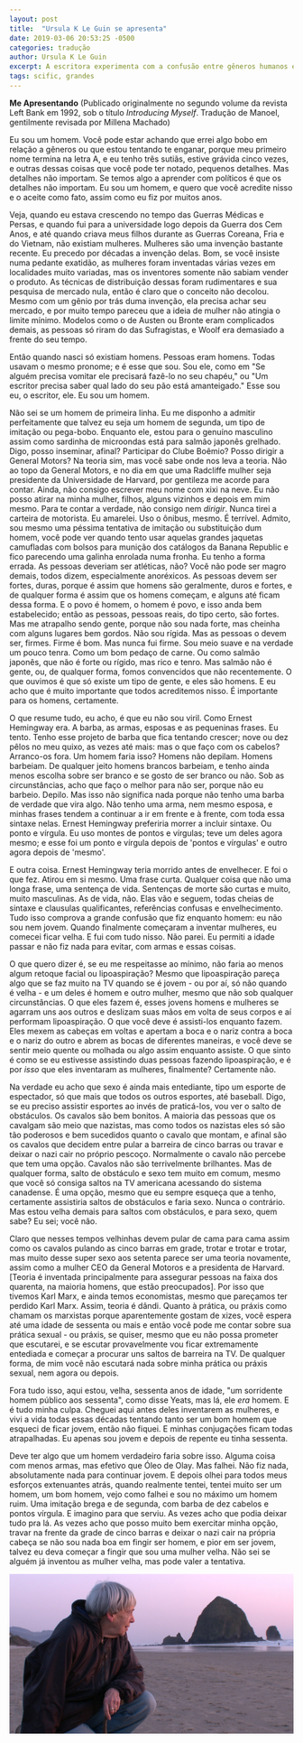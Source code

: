 ```yaml
---
layout: post
title:  "Ursula K Le Guin se apresenta"
date: 2019-03-06 20:53:25 -0500
categories: tradução
author: Ursula K Le Guin
excerpt: A escritora experimenta com a confusão entre gêneros humanos e literários, inflamando a imaginação de alternativas mais esperançosas 
tags: scific, grandes
---
```


**Me Apresentando** (Publicado originalmente no segundo volume da revista Left Bank em 1992, sob o título *Introducing Myself*. Tradução de Manoel, gentilmente revisada por Millena Machado)

Eu sou um homem. Você pode estar achando que errei algo bobo em relação a gêneros ou que estou tentando te enganar, porque meu primeiro nome termina na letra A, e eu tenho três sutiãs, estive grávida cinco vezes, e outras dessas coisas que você pode ter notado, pequenos detalhes. Mas detalhes não importam. Se temos algo a aprender com políticos é que os detalhes não importam. Eu sou um homem, e quero que você acredite nisso e o aceite como fato, assim como eu fiz por muitos anos.

Veja, quando eu estava crescendo no tempo das Guerras Médicas e Persas, e quando fui para a universidade logo depois da Guerra dos Cem Anos, e até quando criava meus filhos durante as Guerras Coreana, Fria e do Vietnam, não existiam mulheres. Mulheres são uma invenção bastante recente. Eu precedo por décadas a invenção delas. Bom, se você insiste numa pedante exatidão, as mulheres foram inventadas várias vezes em localidades muito variadas, mas os inventores somente não sabiam vender o produto. As técnicas de distribuição dessas foram rudimentares e sua pesquisa de mercado nula, então é claro que o conceito não decolou. Mesmo com um gênio por trás duma invenção, ela precisa achar seu mercado, e por muito tempo pareceu que a ideia de mulher não atingia o limite mínimo. Modelos como o de Austen ou Bronte eram complicados demais, as pessoas só riram do das Sufragistas, e Woolf era demasiado a frente do seu tempo.

Então quando nasci só existiam homens. Pessoas eram homens. Todas usavam o mesmo pronome; e é esse que sou. Sou ele, como em "Se alguém precisa vomitar ele precisará fazê-lo no seu chapéu," ou "Um escritor precisa saber qual lado do seu pão está amanteigado." Esse sou eu, o escritor, ele. Eu sou um homem.

Não sei se um homem de primeira linha. Eu me disponho a admitir perfeitamente que talvez eu seja um homem de segunda, um tipo de imitação ou pega-bobo. Enquanto ele, estou para o genuíno masculino assim como sardinha de microondas está para salmão japonês grelhado. Digo, posso inseminar, afinal? Participar do Clube Boêmio? Posso dirigir a General Motors? Na teoria sim, mas você sabe onde nos leva a teoria. Não ao topo da General Motors, e no dia em que uma Radcliffe mulher seja presidente da Universidade de Harvard, por gentileza me acorde para contar. Ainda, não consigo escrever meu nome com xixi na neve. Eu não posso atirar na minha mulher, filhos, alguns vizinhos e depois em mim mesmo. Para te contar a verdade, não consigo nem *dirigir*. Nunca tirei a carteira de motorista. Eu amarelei. Uso o ônibus, mesmo. É terrível. Admito, sou mesmo uma péssima tentativa de imitação ou substituição dum homem, você pode ver quando tento usar aquelas grandes jaquetas camufladas com bolsos para munição dos catálogos da Banana Republic e fico parecendo uma galinha enrolada numa fronha. Eu tenho a forma errada. As pessoas deveriam ser atléticas, não? Você não pode ser magro demais, todos dizem, especialmente anoréxicos. As pessoas devem ser fortes, duras, porque é assim que homens são geralmente, duros e fortes, e de qualquer forma é assim que os homens começam, e alguns até ficam dessa forma. E o povo é homem, o homem é povo, e isso anda bem estabelecido; então as pessoas, pessoas reais, do tipo certo, são fortes. Mas me atrapalho sendo gente, porque não sou nada forte, mas cheinha com alguns lugares bem gordos. Não sou rígida. Mas as pessoas o devem ser, firmes. Firme é bom. Mas nunca fui firme. Sou meio suave e na verdade um pouco tenra. Como um bom pedaço de carne. Ou como salmão japonês, que não é forte ou rígido, mas rico e tenro. Mas salmão não é gente, ou, de qualquer forma, fomos convencidos que não recentemente. O que ouvimos é que só existe um tipo de gente, e eles são homens. E eu acho que é muito importante que todos acreditemos nisso. É importante para os homens, certamente.

O que resume tudo, eu acho, é que eu não sou viril. Como Ernest Hemingway era. A barba, as armas, esposas e as pequeninas frases. Eu tento. Tenho esse projeto de barba que fica tentando crescer; nove ou dez pêlos no meu quixo, as vezes até mais: mas o que faço com os cabelos? Arranco-os fora. Um homem faria isso? Homens não depilam. Homens barbeiam. De qualquer jeito homens brancos barbeiam, e tenho ainda menos escolha sobre ser branco e se gosto de ser branco ou não. Sob as circunstâncias, acho que faço o melhor para não ser, porque não eu barbeio. Depilo. Mas isso não significa nada porque não tenho uma barba de verdade que vira algo. Não tenho uma arma, nem mesmo  esposa, e minhas frases tendem a continuar a ir em frente e à frente, com toda essa sintaxe nelas. Ernest Hemingway preferiria morrer a incluir sintaxe. Ou ponto e vírgula. Eu uso montes de pontos e vírgulas; teve um deles agora mesmo; e esse foi um ponto e vírgula depois de 'pontos e vírgulas' e outro agora depois de 'mesmo'.

E outra coisa. Ernest Hemingway teria morrido antes de envelhecer. E foi o que fez. Atirou em si mesmo. Uma frase curta. Qualquer coisa que não uma longa frase, uma sentença de vida. Sentenças de morte são curtas e muito, muito masculinas. As de vida, não. Elas vão e seguem, todas cheias de sintaxe e clausulas qualificantes, referências confusas e envelhecimento. Tudo isso comprova a grande confusão que fiz enquanto homem: eu não sou nem jovem. Quando finalmente começaram a inventar mulheres, eu comecei ficar velha. E fui com tudo nisso. Não parei. Eu permiti a idade passar e não fiz nada para evitar, com armas e essas coisas.

O que quero dizer é, se eu me respeitasse ao mínimo, não faria ao menos algum retoque facial ou lipoaspiração? Mesmo que lipoaspiração pareça algo que se faz muito na TV quando se é jovem - ou por aí, só não quando é velha - e um deles é homem e outro mulher, mesmo que não sob qualquer circunstâncias. O que eles fazem é, esses jovens homens e mulheres se agarram uns aos outros e deslizam suas mãos em volta de seus corpos e aí performam lipoaspiração. O que você deve é assisti-los enquanto fazem. Eles mexem as cabeças em voltas e apertam a boca e o nariz contra a boca e o nariz do outro e abrem as bocas de diferentes maneiras, e você deve se sentir meio quente ou molhada ou algo assim enquanto assiste. O que sinto é como se eu estivesse assistindo duas pessoas fazendo lipoaspiração, e é por *isso* que eles inventaram as mulheres, finalmente? Certamente não.

Na verdade eu acho que sexo é ainda mais entediante, tipo um esporte de espectador, só que mais que todos os outros esportes, até baseball. Digo, se eu preciso assistir esportes ao invés de praticá-los, vou ver o salto de obstáculos.  Os cavalos são bem bonitos. A maioria das pessoas que os cavalgam são meio que nazistas, mas como todos os nazistas eles só são tão poderosos e bem sucedidos quanto o cavalo que montam, e afinal são os cavalos que decidem entre pular a barreira de cinco barras ou travar e deixar o nazi cair no próprio pescoço. Normalmente o cavalo não percebe que tem uma opção. Cavalos não são terrivelmente brilhantes. Mas de qualquer forma, salto de obstáculo e sexo tem muito em comum, mesmo que você só consiga saltos na TV americana acessando do sistema canadense. É uma opção, mesmo que eu sempre esqueça que a tenho, certamente assistiria saltos de obstáculos e faria sexo. Nunca o contrário. Mas estou velha demais para saltos com obstáculos, e para sexo, quem sabe? Eu sei; você não.

Claro que nesses tempos velhinhas devem pular de cama para cama assim como os cavalos pulando as cinco barras em grade, trotar e trotar e trotar, mas muito desse super sexo aos setenta parece ser uma teoria novamente, assim como a mulher CEO da General Motoros e a presidenta de Harvard. [Teoria é inventada principalmente para assegurar pessoas na faixa dos quarenta, na maioria homens, que estão preocupados]. Por isso que tivemos Karl Marx, e ainda temos economistas, mesmo que pareçamos ter perdido Karl Marx. Assim, teoria é dândi. Quanto à prática, ou práxis como chamam os marxistas porque aparentemente gostam de xizes, você espera até uma idade de sessenta ou mais e então você pode me contar sobre sua prática sexual - ou práxis, se quiser, mesmo que eu não possa prometer que escutarei, e se escutar provavelmente vou ficar extremamente entediada e começar a procurar uns saltos de barreira na TV. De qualquer forma, de mim você não escutará nada sobre minha prática ou práxis sexual, nem agora ou depois.

Fora tudo isso, aqui estou, velha, sessenta anos de idade, "um sorridente homem público aos sessenta", como disse Yeats, mas lá, ele *era* homem. E é tudo minha culpa. Cheguei aqui antes deles inventarem as mulheres, e vivi a vida todas essas décadas tentando tanto ser um bom homem que esqueci de ficar jovem, então não fiquei. E minhas conjugações ficam todas atrapalhadas. Eu apenas sou jovem e depois de repente eu tinha sessenta.

Deve ter algo que um homem verdadeiro faria sobre isso. Alguma coisa com menos armas, mas efetivo que Óleo de Olay. Mas falhei. Não fiz nada, absolutamente nada para continuar jovem. E depois olhei para todos meus esforços extenuantes atrás, quando realmente tentei, tentei muito ser um homem, um bom homem, vejo como falhei e sou no máximo um homem ruim. Uma imitação brega e de segunda, com barba de dez cabelos e pontos vírgula. E imagino para que serviu. As vezes acho que podia deixar tudo pra lá. As vezes acho que posso muito bem exercitar minha opção, travar na frente da grade de cinco barras e deixar o nazi cair na própria cabeça se não sou nada boa em fingir ser homem, e pior em ser jovem, talvez eu deva começar a fingir que sou uma mulher velha. Não sei se alguém já inventou as mulher velha, mas pode valer a tentativa.

!["Acredito que tempos difíceis virão, e vamos querer as vozes dos escritores que conseguirem ver alternativas ao modo que vivemos agora, e através da nossa sociedade amedrontada e suas tecnologias obsessivas, para outros modos de ser. E até imaginar fundamentos reais para esperança." Ursula num discurso no National Book Award](/images/WorldsOf_3.jpg)
